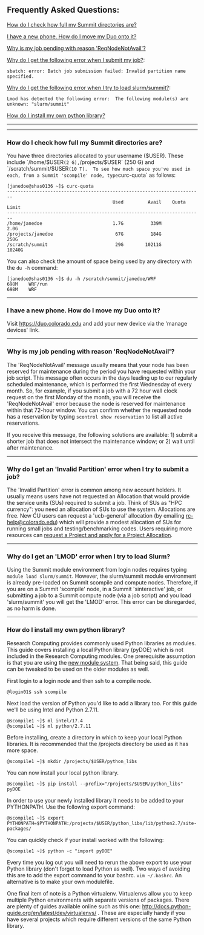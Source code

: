 ## Frequently Asked Questions:

[How do I check how full my Summit directories are?](#how-do-i-check-how-full-my-summit-directories-are)

[I have a new phone. How do I move my Duo onto it?](#i-have-a-new-phone-how-do-i-move-my-duo-onto-it)

[Why is my job pending with reason 'ReqNodeNotAvail'?](#why-is-my-job-pending-with-reason-reqnodenotavail)

[Why do I get the following error when I submit my job?](#why-do-i-get-an-invalid-partition-error-when-i-try-to-submit-a-job): 
```
sbatch: error: Batch job submission failed: Invalid partition name specified.
```

[Why do I get the following error when I try to load slurm/summit?](#why-do-i-get-an-lmod-error-when-i-try-to-load-slurm): 
```
Lmod has detected the following error:  The following module(s) are unknown: "slurm/summit"
```

[How do I install my own python library?](#how-do-i-install-my-own-python-library)

***
***

### How do I check how full my Summit directories are?

You have three directories allocated to your username ($USER).  These include `/home/$USER` (2 G), `/projects/$USER` (250 G) and `/scratch/summit/$USER` (10 T).  To see how much space you've used in each, from a Summit 'scompile' node, type `curc-quota` as follows:

```
[janedoe@shas0136 ~]$ curc-quota
------------------------------------------------------------------------
                                       Used         Avail    Quota Limit
------------------------------------------------------------------------
/home/janedoe                          1.7G          339M           2.0G
/projects/janedoe                       67G          184G           250G
/scratch/summit                         29G        10211G         10240G
```

You can also check the amount of space being used by any directory with the `du -h` command: 

```
[janedoe@shas0136 ~]$ du -h /scratch/summit/janedoe/WRF
698M	WRF/run
698M	WRF
```

***

### I have a new phone. How do I move my Duo onto it?

Visit <a href="https://duo.colorado.edu">https://duo.colorado.edu</a> and add your new device via the 'manage devices' link. 

***

### Why is my job pending with reason 'ReqNodeNotAvail'?

The 'ReqNodeNotAvail' message usually means that your node has been reserved for maintenance during the period you have requested within your job script.  This message often occurs in the days leading up to our regularly scheduled maintenance, which is performed the first Wednesday of every month. So, for example, if you submit a job with a 72 hour wall clock request on the first Monday of the month, you will receive the 'ReqNodeNotAvail' error because the node is reserved for maintenance within that 72-hour window. You can confirm whether the requested node has a reservation by typing `scontrol show reservation` to list all active reservations. 

If you receive this message, the following solutions are available: 1) submit a shorter job that does not intersect the maintenance window; or 2) wait until after maintenance. 


***

### Why do I get an 'Invalid Partition' error when I try to submit a job?

The 'Invalid Partition' error is common among new account holders.  It usually means users have not requested an Allocation that would provide the service units (SUs) required to submit a job.  Think of SUs as "HPC currency": you need an allocation of SUs to use the system.  Allocations are free. New CU users can request a 'ucb-general' allocation (by emailing rc-help@colorado.edu) which will provide a modest allocation of SUs for running small jobs and testing/benchmarking codes.  Users requiring more resources can <a href="https://www.rc.colorado.edu/support/user-guide/allocations.html">request a Project and apply for a Project Allocation</a>.

***

### Why do I get an 'LMOD' error when I try to load Slurm?

Using the Summit module environment from login nodes requires typing `module load slurm/summit`. However, the slurm/summit module environment is already pre-loaded on Summit scompile and compute nodes. Therefore, if you are on a Summit 'scompile' node, in a Summit 'sinteractive' job, or submitting a job to a Summit compute node (via a job script) and you load 'slurm/summit' you will get the 'LMOD' error. This error can be disregarded, as no harm is done.  


***


### How do I install my own python library?

<p>Research Computing provides commonly used Python libraries as modules. This guide covers installing a local Python library (pyDOE) which is not included in the Research Computing modules. One prerequisite assumption is that you are using the <a href="https://www.rc.colorado.edu/support/user-guide/modules.html">new module system</a>. That being said, this guide can be tweaked to be used on the older modules as well.</p>
<p>First login to a login node and then ssh to a compile node.</p>
<pre>
<code>@login01$ ssh scompile</code></pre>
<p>Next load the version of Python you'd like to add a library too. For this guide we'll be using Intel and Python 2.7.11.</p>
<pre>
<code>@scompile1 ~]$ ml intel/17.4
@scompile1 ~]$ ml python/2.7.11</code></pre>
<p>Before installing, create a directory in which to keep your local Python libraries. It is recommended that the /projects directory be used as it has more space.</p>
<pre>
<code>@scompile1 ~]$ mkdir /projects/$USER/python_libs</code></pre>
<p>You can now install your local python library.</p>
<pre>
<code>@scompile1 ~]$ pip install --prefix="/projects/$USER/python_libs" pyDOE</code></pre>
<p>In order to use your newly installed library it needs to be added to your PYTHONPATH. Use the following export command:</p>
<pre>
<code>@scompile1 ~]$ export PYTHONPATH=$PYTHONPATH:/projects/$USER/python_libs/lib/python2.7/site-packages/</code></pre>
<p>You can quickly check if your install worked with the following:</p>
<pre>
<code>@scompile1 ~]$ python -c "import pyDOE"</code></pre>
<p>Every time you log out you will need to rerun the above export to use your Python library (don't forget to load Python as well). Two ways of avoiding this are to add the export command to your bashrc. <code>vim ~/.bashrc</code>. An alternative is to make your own modulefile.</p>
<p>One final item of note is a Python virtualenv. Virtualenvs allow you to keep multiple Python environments with separate versions of packages. There are plenty of guides available online such as this one: <a href="http://docs.python-guide.org/en/latest/dev/virtualenvs/">http://docs.python-guide.org/en/latest/dev/virtualenvs/</a> . These are especially handy if you have several projects which require different versions of the same Python library.</p>